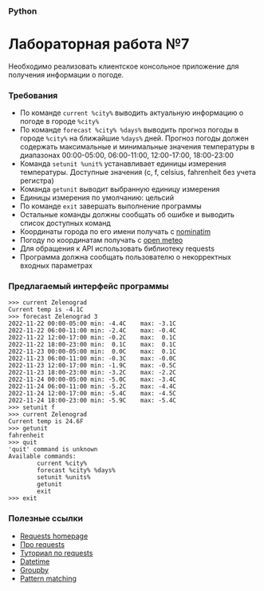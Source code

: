 ### Python
# Лабораторная работа №7

Необходимо реализовать клиентское консольное приложение для получения информации о погоде.

### Требования

* По команде `current %city%` выводить актуальную информацию о погоде в городе `%city%`
* По команде `forecast %city% %days%` выводить прогноз погоды в городе `%city%` на ближайшие `%days%` дней. Прогноз погоды должен содержать максимальные и минимальные значения температуры в диапазонах 00:00-05:00, 06:00-11:00, 12:00-17:00, 18:00-23:00
* Команда `setunit %unit%` устанавливает единицы измерения температуры. Доступные значения (c, f, celsius, fahrenheit без учета регистра)
* Команда `getunit` выводит выбранную единицу измерения
* Единицы измерения по умолчанию: цельсий
* По команде `exit` завершать выполнение программы
* Остальные команды должны сообщать об ошибке и выводить список доступных команд
* Координаты города по его имени получать с [nominatim](https://nominatim.org/release-docs/develop/api/Search/)
* Погоду по координатам получать с [open meteo](https://open-meteo.com/en/docs#api-documentation)
* Для обращения к API использовать библиотеку requests
* Программа должна сообщать пользователю о некорректных входных параметрах

### Предлагаемый интерфейс программы

```
>>> current Zelenograd
Current temp is -4.1C
>>> forecast Zelenograd 3
2022-11-22 00:00-05:00 min: -4.4C    max: -3.1C
2022-11-22 06:00-11:00 min: -2.4C    max: -0.4C
2022-11-22 12:00-17:00 min: -0.2C    max:  0.1C
2022-11-22 18:00-23:00 min:  0.1C    max:  0.1C
2022-11-23 00:00-05:00 min:  0.0C    max:  0.1C
2022-11-23 06:00-11:00 min: -0.3C    max: -0.0C
2022-11-23 12:00-17:00 min: -1.9C    max: -0.5C
2022-11-23 18:00-23:00 min: -3.2C    max: -2.2C
2022-11-24 00:00-05:00 min: -5.0C    max: -3.4C
2022-11-24 06:00-11:00 min: -5.2C    max: -4.4C
2022-11-24 12:00-17:00 min: -5.4C    max: -4.5C
2022-11-24 18:00-23:00 min: -5.9C    max: -5.4C
>>> setunit f
>>> current Zelenograd
Current temp is 24.6F
>>> getunit
fahrenheit
>>> quit
'quit' command is unknown
Available commands:
        current %city%
        forecast %city% %days%
        setunit %units%
        getunit
        exit
>>> exit
```

### Полезные ссылки
* [Requests homepage](https://requests.readthedocs.io/en/latest/)
* [Про requests](https://realpython.com/api-integration-in-python/)
* [Туториал по requests](https://www.digitalocean.com/community/tutorials/how-to-get-started-with-the-requests-library-in-python-ru)
* [Datetime](https://docs.python.org/3/library/datetime.html)
* [Groupby](https://docs.python.org/3/library/itertools.html#itertools.groupby)
* [Pattern matching](https://habr.com/ru/company/yandex_praktikum/blog/547902/)